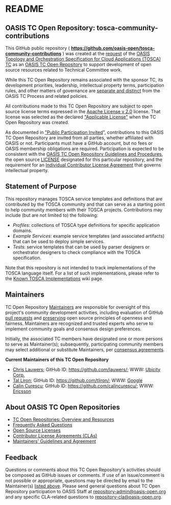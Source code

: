 <div>
<h1>README</h1>

<div>
<h2><a id="readme-general">OASIS TC Open Repository: tosca-community-contributions</a></h2>

<p>This GitHub public repository ( <b><a
href="https://github.com/oasis-open/tosca-community-contributions">https://github.com/oasis-open/tosca-community-contributions</a></b>
) was created at the <a
href="https://issues.oasis-open.org/browse/TCADMIN-2420">
request</a> of the <a
href="https://www.oasis-open.org/committees/tosca/">OASIS Topology and
Orchestration Specification for Cloud Applications (TOSCA) TC</a> as
an <a
href="https://www.oasis-open.org/resources/open-repositories/">OASIS
TC Open Repository</a> to support development of open source resources
related to Technical Committee work.</p>

<p>While this TC Open Repository remains associated with the sponsor
TC, its development priorities, leadership, intellectual property
terms, participation rules, and other matters of governance are <a
href="https://github.com/oasis-open/tosca-community-contributions/blob/master/CONTRIBUTING.md#governance-distinct-from-oasis-tc-process">separate
and distinct</a> from the OASIS TC Process and related policies.</p>

<p>All contributions made to this TC Open Repository are subject to
open source license terms expressed in the <a
href="https://www.oasis-open.org/sites/www.oasis-open.org/files/Apache-LICENSE-2.0.txt">Apache
License v 2.0</a> license.  That license was selected as the declared
<a
href="https://www.oasis-open.org/resources/open-repositories/licenses">"Applicable
License"</a> when the TC Open Repository was created.</p>

<p>As documented in <a
href="https://github.com/oasis-open/tosca-community-contributions/blob/master/CONTRIBUTING.md#public-participation-invited">"Public
Participation Invited</a>", contributions to this OASIS TC Open
Repository are invited from all parties, whether affiliated with OASIS
or not.  Participants must have a GitHub account, but no fees or OASIS
membership obligations are required.  Participation is expected to be
consistent with the <a
href="https://www.oasis-open.org/policies-guidelines/open-repositories">OASIS
TC Open Repository Guidelines and Procedures</a>, the open source <a
href="https://github.com/oasis-open/tosca-community-contributions/blob/master/LICENSE">LICENSE</a>
designated for this particular repository, and the requirement for an
<a
href="https://www.oasis-open.org/resources/open-repositories/cla/individual-cla">Individual
Contributor License Agreement</a> that governs intellectual
property.</p>

</div>

<div>
<h2><a id="purposeStatement">Statement of Purpose</a></h2>

<p>This repository manages TOSCA service templates and
definitions that are contributed by the TOSCA community and that can serve as a starting point to help community members with their TOSCA projects. Contributions may include (but are not limited to) the following:
<ul>
<li>
<em>Profiles</em>: collections of TOSCA type definitions for specific application domains.
</li>
<li>
<em>Example Services</em>: example service templates (and associated artifacts) that can be used to deploy simple services.
</li>
<li>
<em>Tests</em>: service templates that can be used by parser designers or orchestrator designers to check compliance with the TOSCA specification.
</li>
</ul>
Note that this repository is not intended to track implementations of the TOSCA language itself. For a list of such implementations, please refer to the <a href="https://github.com/oasis-open/tosca-community-contributions/wiki/Known-TOSCA-Implementations">Known TOSCA Implementations</a> wiki page. 
</p>

<div>
<h2><a id="maintainers">Maintainers</a></h2>

<p>TC Open Repository <a href="https://www.oasis-open.org/resources/open-repositories/maintainers-guide">Maintainers</a> are responsible for oversight of this project's community development activities, including evaluation of GitHub <a href="https://github.com/oasis-open/tosca-community-contributions/blob/master/CONTRIBUTING.md#fork-and-pull-collaboration-model">pull requests</a> and <a href="https://www.oasis-open.org/policies-guidelines/open-repositories#repositoryManagement">preserving</a> open source principles of openness and fairness. Maintainers are recognized and trusted experts who serve to implement community goals and consensus design preferences.</p>

<p>Initially, the associated TC members have designated one or more persons to serve as Maintainer(s); subsequently, participating community members may select additional or substitute Maintainers, per <a href="https://www.oasis-open.org/resources/open-repositories/maintainers-guide#additionalMaintainers">consensus agreements</a>.</p>

<p><b><a id="currentMaintainers">Current Maintainers of this TC Open Repository</a></b></p>

<ul>
<li><a href="mailto:lauwers@ubicity.com">Chris Lauwers</a>; GitHub ID: <a href="https://github.com/lauwers/">https://github.com/lauwers/</a>; WWW: <a href="http://www.ubicity.com/">Ubicity Corp.</a></li>
<li><a href="mailto:tliron@redhat.com">Tal Liron</a>; GitHub ID: <a href="https://github.com/tliron/">https://github.com/tliron/</a>; WWW: <a href="http://www.redhat.com/">Google</a></li>
<li><a href="mailto:calin.curescu@ericsson.com">Calin Curescu</a>; GitHub ID: <a href="https://github.com/calincurescu/">https://github.com/calincurescu/</a>; WWW: <a href="http://www.ericsson.com/">Ericsson</a></li>
</ul>

</div>

<div><h2><a id="aboutOpenRepos">About OASIS TC Open Repositories</a></h2>

<p><ul>
<li><a href="https://www.oasis-open.org/resources/open-repositories/">TC Open Repositories: Overview and Resources</a></li>
<li><a href="https://www.oasis-open.org/resources/open-repositories/faq">Frequently Asked Questions</a></li>
<li><a href="https://www.oasis-open.org/resources/open-repositories/licenses">Open Source Licenses</a></li>
<li><a href="https://www.oasis-open.org/resources/open-repositories/cla">Contributor License Agreements (CLAs)</a></li>
<li><a href="https://www.oasis-open.org/resources/open-repositories/maintainers-guide">Maintainers' Guidelines and Agreement</a></li>
</ul></p>

</div>

<div><h2><a id="feedback">Feedback</a></h2>

<p>Questions or comments about this TC Open Repository's activities should be composed as GitHub issues or comments. If use of an issue/comment is not possible or appropriate, questions may be directed by email to the Maintainer(s) <a href="#currentMaintainers">listed above</a>.  Please send general questions about TC Open Repository participation to OASIS Staff at <a href="mailto:repository-admin@oasis-open.org">repository-admin@oasis-open.org</a> and any specific CLA-related questions to <a href="mailto:repository-cla@oasis-open.org">repository-cla@oasis-open.org</a>.</p>

</div></div>

